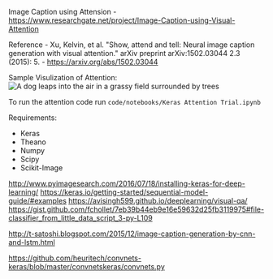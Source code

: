 Image Caption using Attension - https://www.researchgate.net/project/Image-Caption-using-Visual-Attention

Reference - Xu, Kelvin, et al. "Show, attend and tell: Neural image caption generation with visual attention." arXiv preprint arXiv:1502.03044 2.3 (2015): 5. - https://arxiv.org/abs/1502.03044
 
Sample Visulization of Attention: 
![A dog leaps into the air in a grassy field surrounded by trees][logo]

[logo]: https://github.com/pankajb64/image_caption_using_attention/blob/master/results/dog_viz_c.png "A dog leaps into the air in a grassy field surrounded by trees" 
 
To run the attention code run `code/notebooks/Keras Attention Trial.ipynb`

Requirements:
* Keras
* Theano
* Numpy
* Scipy
* Scikit-Image

http://www.pyimagesearch.com/2016/07/18/installing-keras-for-deep-learning/
https://keras.io/getting-started/sequential-model-guide/#examples
https://avisingh599.github.io/deeplearning/visual-qa/
https://gist.github.com/fchollet/7eb39b44eb9e16e59632d25fb3119975#file-classifier_from_little_data_script_3-py-L109

http://t-satoshi.blogspot.com/2015/12/image-caption-generation-by-cnn-and-lstm.html

https://github.com/heuritech/convnets-keras/blob/master/convnetskeras/convnets.py
